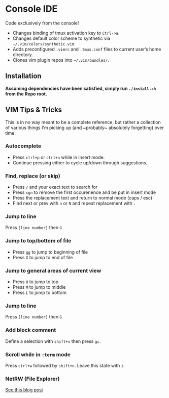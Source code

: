 Console IDE
===========

Code exclusively from the console!

* Changes binding of tmux activation key to `Ctrl->a`.
* Changes default color scheme to synthetic via
  `~/.vim/colors/synthetic.vim`
* Adds preconfigured `.vimrc` and `.tmux.conf` files to current user’s
  home directory.
* Clones vim plugin repos into `~/.vim/bundles/`.

Installation
------------

**Assuming dependencies have been satisfied, simply run `./install.sh`
from the Repo root.**

VIM Tips & Tricks
-----------------

This is in no way meant to be a complete reference, but rather a collection
of various things I'm picking up (and ~probably~ absolutely forgetting) over
time.

### Autocomplete

* Press `ctrl+p` or `ctrl+n` while in insert mode.
* Continue pressing either to cycle up/down through suggestions.

### Find, replace (or skip)

* Press `/` and your exact text to search for
* Press `cgn` to remove the first occurenence and be put in insert mode
* Press the replacement text and return to normal mode (caps / esc)
* Find next or prev with `n` or `N` and repeat replacement with `.`

### Jump to line

Press `[line number]` then `G`

### Jump to top/bottom of file

* Press `gg` to jump to beginning of file
* Press `G` to jump to end of file

### Jump to general areas of current view

* Press `H` to jump to top
* Press `M` to jump to middle
* Press `L` to jump to bottom

### Jump to line

Press `[line number]` then `G`

### Add block comment

Define a selection with `shift+v` then press `gc`.

### Scroll while in `:term` mode

Press `ctrl+w` followed by `shift+n`. Leave this state with `i`.

### NetRW (File Explorer)

[See this blog post](https://blog.stevenocchipinti.com/2016/12/28/using-netrw-instead-of-nerdtree-for-vim/)
